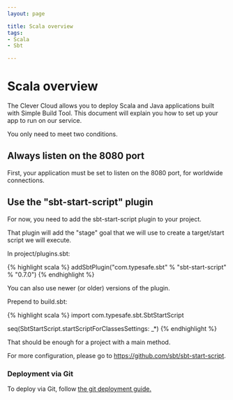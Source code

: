 ```yaml
---
layout: page

title: Scala overview
tags:
- Scala
- Sbt

---
```


# Scala overview

The Clever Cloud allows you to deploy Scala and Java applications built with Simple Build Tool.
This document will explain you how to set up your app to run on our service.

You only need to meet two conditions.

## Always listen on the 8080 port

First, your application must be set to listen on the 8080 port, for worldwide
connections.

## Use the "sbt-start-script" plugin

For now, you need to add the sbt-start-script plugin to your project.

That plugin will add the "stage" goal that we will use to create a target/start
script we will execute.

In project/plugins.sbt:

{% highlight scala %}
addSbtPlugin("com.typesafe.sbt" % "sbt-start-script" % "0.7.0")
{% endhighlight %}

You can also use newer (or older) versions of the plugin.

Prepend to build.sbt:

{% highlight scala %}
import com.typesafe.sbt.SbtStartScript

seq(SbtStartScript.startScriptForClassesSettings: _*)
{% endhighlight %}

That should be enough for a project with a main method.

For more configuration, please go to <a href="https://github.com/sbt/sbt-start-script">https://github.com/sbt/sbt-start-script</a>.



### Deployment via Git

To deploy via Git, follow <a href="/git-deploy-sbt">the git deployment guide.</a>
